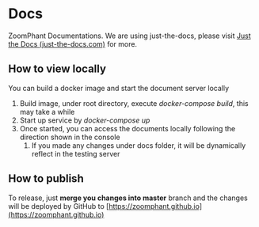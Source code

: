 # Docs
ZoomPhant Documentations. We are using just-the-docs, please visit [Just the Docs (just-the-docs.com)](https://just-the-docs.com/) for more.

## How to view locally

You can build a docker image and start the document server locally

1. Build image, under root directory, execute *docker-compose build*, this may take a while
2. Start up service by *docker-compose up*
3. Once started, you can access the documents locally following the direction shown in the console
   1. If you made any changes under docs folder, it will be dynamically reflect in the testing server



## How to publish

To release, just **merge you changes into master** branch and the changes will be deployed by GitHub to [https://zoomphant.github.io](https://zoomphant.github.io)